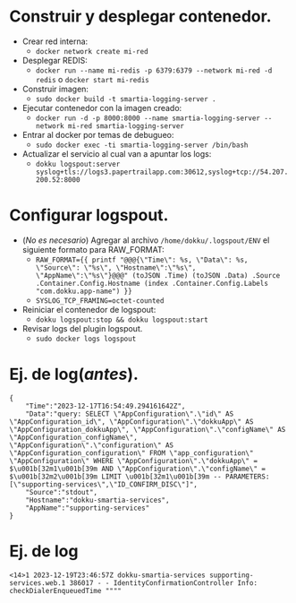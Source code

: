 # Construir y desplegar contenedor.
- Crear red interna:
  - `docker network create mi-red`
- Desplegar REDIS:
  - `docker run --name mi-redis -p 6379:6379 --network mi-red -d redis` o `docker start mi-redis`
- Construir imagen: 
  - `sudo docker build -t smartia-logging-server .`
- Ejecutar contenedor con la imagen creado: 
  - `docker run -d -p 8000:8000 --name smartia-logging-server --network mi-red smartia-logging-server`
- Entrar al docker por temas de debugueo:
  - `sudo docker exec -ti smartia-logging-server /bin/bash`
- Actualizar el servicio al cual van a apuntar los logs:
  - `dokku logspout:server syslog+tls://logs3.papertrailapp.com:30612,syslog+tcp://54.207.200.52:8000`
  
# Configurar logspout.
- (*No es necesario*) Agregar al archivo `/home/dokku/.logspout/ENV` el siguiente formato para RAW_FORMAT:
  - `RAW_FORMAT={{ printf "@@@{\"Time\": %s, \"Data\": %s, \"Source\": \"%s\", \"Hostname\":\"%s\", \"AppName\":\"%s\"}@@@" (toJSON .Time) (toJSON .Data) .Source .Container.Config.Hostname (index .Container.Config.Labels "com.dokku.app-name") }}`
  - `SYSLOG_TCP_FRAMING=octet-counted`
- Reiniciar el contenedor de logspout:
  - `dokku logspout:stop && dokku logspout:start`
- Revisar logs del plugin logspout.
  - `sudo docker logs logspout`

# Ej. de log(*antes*).
````
{
    "Time":"2023-12-17T16:54:49.294161642Z",
    "Data":"query: SELECT \"AppConfiguration\".\"id\" AS \"AppConfiguration_id\", \"AppConfiguration\".\"dokkuApp\" AS \"AppConfiguration_dokkuApp\", \"AppConfiguration\".\"configName\" AS \"AppConfiguration_configName\", \"AppConfiguration\".\"configuration\" AS \"AppConfiguration_configuration\" FROM \"app_configuration\" \"AppConfiguration\" WHERE \"AppConfiguration\".\"dokkuApp\" = $\u001b[32m1\u001b[39m AND \"AppConfiguration\".\"configName\" = $\u001b[32m2\u001b[39m LIMIT \u001b[32m1\u001b[39m -- PARAMETERS: [\"supporting-services\",\"ID_CONFIRM_DISC\"]",
    "Source":"stdout",
    "Hostname":"dokku-smartia-services",
    "AppName":"supporting-services"
}
````
# Ej. de log
````
<14>1 2023-12-19T23:46:57Z dokku-smartia-services supporting-services.web.1 386017 - - IdentityConfirmationController Info: checkDialerEnqueuedTime """"
````
